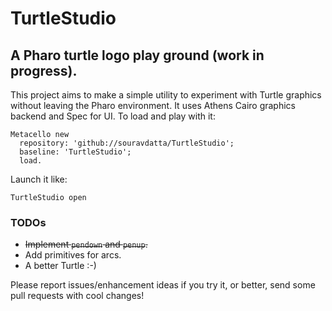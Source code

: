 # TurtleStudio

## A Pharo turtle logo play ground (work in progress).

This project aims to make a simple utility to experiment with Turtle graphics without leaving the Pharo environment. It uses Athens Cairo graphics
backend and Spec for UI. To load and play with it:

    Metacello new
	  repository: 'github://souravdatta/TurtleStudio';
	  baseline: 'TurtleStudio';
	  load.

Launch it like:

    TurtleStudio open


### TODOs

* ~~Implement `pendown` and `penup`.~~
* Add primitives for arcs.
* A better Turtle :-)

Please report issues/enhancement ideas if you try it, or better, send some pull requests with cool changes!

